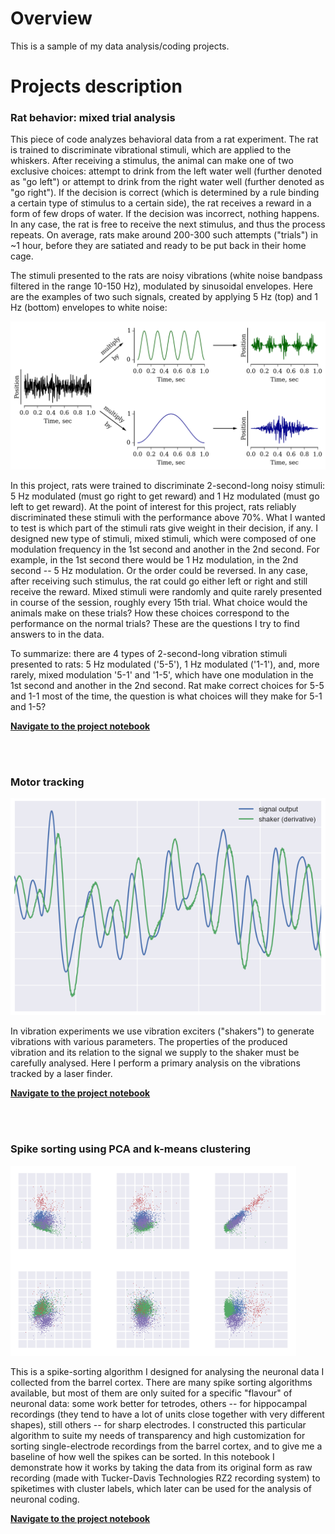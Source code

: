 # Overview
This is a sample of my data analysis/coding projects.

# Projects description
### Rat behavior: mixed trial analysis 

This piece of code analyzes behavioral data from a rat experiment. The rat is trained to discriminate vibrational stimuli, which are applied to the whiskers. After receiving a stimulus, the animal can make one of two exclusive choices: attempt to drink from the left water well (further denoted as "go left") or attempt to drink from the right water well (further denoted as "go right"). If the decision is correct (which is determined by a rule binding a certain type of stimulus to a certain side), the rat receives a reward in a form of few drops of water. If the decision was incorrect, nothing happens. In any case, the rat is free to receive the next stimulus, and thus the process repeats. On average, rats make around 200-300 such attempts ("trials") in ~1 hour, before they are satiated and ready to be put back in their home cage.

The stimuli presented to the rats are noisy vibrations (white noise bandpass filtered in the range 10-150 Hz), modulated by sinusoidal envelopes. Here are the examples of two such signals, created by applying 5 Hz (top) and 1 Hz (bottom) envelopes to white noise: 

![Creation of the stimuli](stim_creation.png)

In this project, rats were trained to discriminate 2-second-long noisy stimuli: 5 Hz modulated (must go right to get reward) and 1 Hz modulated (must go left to get reward). At the point of interest for this project, rats reliably discriminated these stimuli with the performance above 70%. What I wanted to test is which part of the stimuli rats give weight in their decision, if any. I designed new type of stimuli, mixed stimuli, which were composed of one modulation frequency in the 1st second and another in the 2nd second. For example, in the 1st second there would be 1 Hz modulation, in the 2nd second -- 5 Hz modulation. Or the order could be reversed. In any case, after receiving such stimulus, the rat could go either left or right and still receive the reward. Mixed stimuli were randomly and quite rarely presented in course of the session, roughly every 15th trial. What choice would the animals make on these trials? How these choices correspond to the performance on the normal trials? These are the questions I try to find answers to in the data.

To summarize: there are 4 types of 2-second-long vibration stimuli presented to rats: 5 Hz modulated ('5-5'), 1 Hz modulated ('1-1'), and, more rarely, mixed modulation '5-1' and '1-5', which have one modulation in the 1st second and another in the 2nd second. Rat make correct choices for 5-5 and 1-1 most of the time, the question is what choices will they make for 5-1 and 1-5?

**[Navigate to the project notebook](https://github.com/antopolskiy/code_showcase/blob/master/rat_behavior_mixed_trials_analysis.ipynb)**

<br><br>

### Motor tracking

![Motor tracking](motor_tracking_pic.png)

In vibration experiments we use vibration exciters ("shakers") to generate vibrations with various parameters. The properties of the produced vibration and its relation to the signal we supply to the shaker must be carefully analysed. Here I perform a primary analysis on the vibrations tracked by a laser finder.

**[Navigate to the project notebook](https://github.com/antopolskiy/code_showcase/blob/master/motor_tracking.ipynb)**

<br><br>

### Spike sorting using PCA and k-means clustering

![Spike sorting](spike_sorting_pic.PNG)

This is a spike-sorting algorithm I designed for analysing the neuronal data I collected from the barrel cortex. There are many spike sorting algorithms available, but most of them are only suited for a specific "flavour" of neuronal data: some work better for tetrodes, others -- for hippocampal recordings (they tend to have a lot of units close together with very different shapes), still others -- for sharp electrodes. I constructed this particular algorithm to suite my needs of transparency and high customization for sorting single-electrode recordings from the barrel cortex, and to give me a baseline of how well the spikes can be sorted. In this notebook I demonstrate how it works by taking the data from its original form as raw recording (made with Tucker-Davis Technologies RZ2 recording system) to spiketimes with cluster labels, which later can be used for the analysis of neuronal coding.

**[Navigate to the project notebook](https://github.com/antopolskiy/code_showcase/blob/master/spike_sorting.ipynb)**

